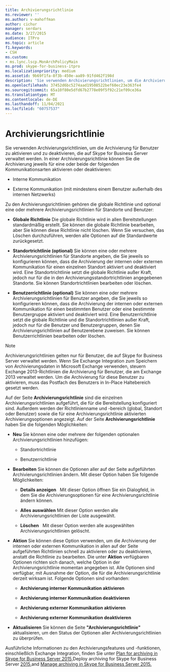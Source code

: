 ```yaml
---
title: Archivierungsrichtlinie
ms.reviewer: ''
ms.author: v-mahoffman
author: cichur
manager: serdars
ms.date: 3/27/2015
audience: ITPro
ms.topic: article
f1.keywords:
- CSH
ms.custom:
- ms.lync.lscp.MonArchPolicyMain
ms.prod: skype-for-business-itpro
ms.localizationpriority: medium
ms.assetid: 9b69f1fa-8f3b-450e-aa89-91fd462f198d
description: 'Sie verwenden Archivierungsrichtlinien, um die Archivierung für Benutzer zu aktivieren und zu deaktivieren, die auf Skype for Business Server verwaltet werden. In einer Archivierungsrichtlinie können Sie die Archivierung jeweils für eine oder beide der folgenden Kommunikationsarten aktivieren oder deaktivieren:'
ms.openlocfilehash: 37452d6bc5274aad19508522bef60ec23e363fe4
ms.sourcegitcommit: 65a10f80e5dfd67b2778e09f5f92c21ef09ce36a
ms.translationtype: MT
ms.contentlocale: de-DE
ms.lasthandoff: 11/04/2021
ms.locfileid: "60757537"
---
```

# <a name="archiving-policy"></a>Archivierungsrichtlinie
 
Sie verwenden Archivierungsrichtlinien, um die Archivierung für Benutzer zu aktivieren und zu deaktivieren, die auf Skype for Business Server verwaltet werden. In einer Archivierungsrichtlinie können Sie die Archivierung jeweils für eine oder beide der folgenden Kommunikationsarten aktivieren oder deaktivieren:
  
- Interne Kommunikation
    
- Externe Kommunikation (mit mindestens einem Benutzer außerhalb des internen Netzwerks)
    
Zu den Archivierungsrichtlinien gehören die globale Richtlinie und optional eine oder mehrere Archivierungsrichtlinien für Standorte und Benutzer:
  
- **Globale Richtlinie** Die globale Richtlinie wird in allen Bereitstellungen standardmäßig erstellt. Sie können die globale Richtlinie bearbeiten, aber Sie können diese Richtlinie nicht löschen. Wenn Sie versuchen, das Löschen durchzuführen, werden alle Optionen auf die Standardwerte zurückgesetzt.
    
- **Standortrichtlinie (optional)** Sie können eine oder mehrere Archivierungsrichtlinien für Standorte angeben, die Sie jeweils so konfigurieren können, dass die Archivierung der internen oder externen Kommunikation für einen einzelnen Standort aktiviert und deaktiviert wird. Eine Standortrichtlinie setzt die globale Richtlinie außer Kraft, jedoch nur für die in den Archivierungsstandortrichtlinien angegebenen Standorte. Sie können Standortrichtlinien bearbeiten oder löschen.
    
- **Benutzerrichtlinie (optional)** Sie können eine oder mehrere Archivierungsrichtlinien für Benutzer angeben, die Sie jeweils so konfigurieren können, dass die Archivierung der internen oder externen Kommunikation für einen bestimmten Benutzer oder eine bestimmte Benutzergruppe aktiviert und deaktiviert wird. Eine Benutzerrichtlinie setzt die globale Richtlinie und die Standortrichtlinien außer Kraft, jedoch nur für die Benutzer und Benutzergruppen, denen Sie Archivierungsrichtlinien auf Benutzerebene zuweisen. Sie können Benutzerrichtlinien bearbeiten oder löschen.
    
> [!NOTE]
> Archivierungsrichtlinien gelten nur für Benutzer, die auf Skype for Business Server verwaltet werden. Wenn Sie Exchange Integration zum Speichern von Archivierungsdaten in Microsoft Exchange verwenden, steuern Exchange 2013-Richtlinien die Archivierung für Benutzer, die am Exchange 2013 verwaltet werden. Um die Archivierung für diese Benutzer zu aktivieren, muss das Postfach des Benutzers in In-Place Haltebereich gesetzt werden. 
  
Auf der Seite **Archivierungsrichtlinie** sind die einzelnen Archivierungsrichtlinien aufgeführt, die für die Bereitstellung konfiguriert sind. Außerdem werden der Richtlinienname und -bereich (global, Standort oder Benutzer) sowie die für eine Archivierungsrichtlinie aktivierten Archivierungsoptionen angezeigt. Auf der Seite **Archivierungsrichtlinie** haben Sie die folgenden Möglichkeiten:
- **Neu** Sie können eine oder mehrere der folgenden optionalen Archivierungsrichtlinien hinzufügen:
    
  - Standortrichtlinie
    
  - Benutzerrichtlinie
    
- **Bearbeiten** Sie können die Optionen aller auf der Seite aufgeführten Archivierungsrichtlinien ändern. Mit dieser Option haben Sie folgende Möglichkeiten:
    
  - **Details anzeigen**   Mit dieser Option öffnen Sie ein Dialogfeld, in dem Sie die Archivierungsoptionen für eine Archivierungsrichtlinie ändern können.
    
  - **Alles auswählen** Mit dieser Option werden alle Archivierungsrichtlinien der Liste ausgewählt.
    
  - **Löschen**   Mit dieser Option werden alle ausgewählten Archivierungsrichtlinien gelöscht.
    
- **Aktion** Sie können diese Option verwenden, um die Archivierung der internen oder externen Kommunikation in allen auf der Seite aufgeführten Richtlinien schnell zu aktivieren oder zu deaktivieren, anstatt die Richtlinie zu bearbeiten. Die unter **Aktion** verfügbaren Optionen richten sich danach, welche Option in der Archivierungsrichtlinie momentan angegeben ist. Alle Optionen sind verfügbar, mit Ausnahme der Option, die für die Archivierungsrichtlinie derzeit wirksam ist. Folgende Optionen sind vorhanden:
    
  - **Archivierung interner Kommunikation aktivieren**
    
  - **Archivierung interner Kommunikation deaktivieren**
    
  - **Archivierung externer Kommunikation aktivieren**
    
  - **Archivierung externer Kommunikation deaktivieren**
    
- **Aktualisieren** Sie können die Seite **"Archivierungsrichtlinie"** aktualisieren, um den Status der Optionen aller Archivierungsrichtlinien zu überprüfen.
    
Ausführliche Informationen zu den Archivierungsfeatures und -funktionen, einschließlich Exchange Integration, finden Sie unter [Plan for archiving in Skype for Business Server 2015,](../../plan-your-deployment/archiving/archiving.md)Deploy archiving for Skype for Business Server [2015,](../../deploy/deploy-archiving/deploy-archiving.md)and [Manage archiving in Skype for Business Server 2015.](../../manage/archiving/archiving.md)

